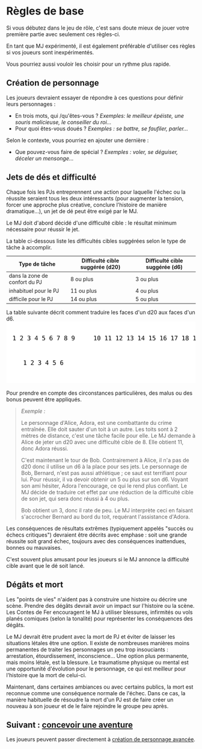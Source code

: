 # Règles de base

Si vous débutez dans le jeu de rôle, c'est sans doute mieux de jouer votre première partie avec seulement ces règles-ci.

En tant que MJ expérimenté, il est également préférable d'utiliser ces règles si vos joueurs sont inexpérimentés.

Vous pourriez aussi vouloir les choisir pour un rythme plus rapide.

## Création de personnage

Les joueurs devraient essayer de répondre à ces questions pour définir leurs personnages :
- En trois mots, qui /qu'êtes-vous ? *Exemples: le meilleur épéiste, une souris malicieuse, le conseiller du roi...*
- Pour quoi êtes-vous doués ? *Exemples : se battre, se faufiler, parler...*

Selon le contexte, vous pourriez en ajouter une dernière :
- Que pouvez-vous faire de spécial ? *Exemples : voler, se déguiser, déceler un mensonge...*

## Jets de dés et difficulté

Chaque fois les PJs entreprennent une action pour laquelle l'échec ou la réussite seraient tous les deux intéressants (pour augmenter la tension, forcer une approche plus créative, conclure l'histoire de manière dramatique...), un jet de dé peut être exigé par le MJ.

Le MJ doit d'abord décidé d'une difficulté cible : le résultat minimum nécessaire pour réussir le jet.

La table ci-dessous liste les difficultés cibles suggérées selon le type de tâche à accomplir.

| Type de tâche                 | Difficulté cible suggérée (d20) | Difficulté cible suggérée (d6) |
| ----------------------------- | ------------------------------- | ------------------------------ |
| dans la zone de confort du PJ | 8 ou plus                       | 3 ou plus                      |
| inhabituel pour le PJ         | 11 ou plus                      | 4 ou plus                      |
| difficile pour le PJ          | 14 ou plus                      | 5 ou plus                      |

La table suivante décrit comment traduire les faces d'un d20 aux faces d'un d6.
![Les faces 1, 2 et 3 d'un d20 correspondent à la face 1 d'un d6. 4, 5, 6 et 7 correspondent à 2. De 8 à 10, c'est 3 ; de 14 à 17, c'est 5 et de 18 à 20, c'est 6.](../../images/dice_faces.svg)

Pour prendre en compte des circonstances particulières, des malus ou des bonus peuvent être appliqués.

> _Exemple :_
>
> Le personnage d'Alice, Adora, est une combattante du crime entraînée. Elle doit sauter d'un toit à un autre.
> Les toits sont à 2 mètres de distance, c'est une tâche facile pour elle.
> Le MJ demande à Alice de jeter un d20 avec une difficulté cible de 8.
> Elle obtient 11, donc Adora réussi.
>
> C'est maintenant le tour de Bob. Contrairement à Alice, il n'a pas de d20 donc il utilise un d6 à la place pour ses jets.
> Le personnage de Bob, Bernard, n'est pas aussi athlétique ; ce saut est terrifiant pour lui.
> Pour réussir, il va devoir obtenir un 5 ou plus sur son d6.
> Voyant son ami hésiter, Adora l'encourage, ce qui le rend plus confiant. Le MJ décide de traduire cet effet par une réduction de la difficulté cible de son jet, qui sera donc réussi à 4 ou plus.
>
> Bob obtient un 3, donc il rate de peu. Le MJ interprète ceci en faisant s'accrocher Bernard au bord du toit, requérant l'assistance d'Adora.

Les conséquences de résultats extrêmes (typiquement appelés "succès ou échecs critiques") devraient être décrits avec emphase : soit une grande réussite soit grand échec, toujours avec des conséquences inattendues, bonnes ou mauvaises.

C'est souvent plus amusant pour les joueurs si le MJ annonce la difficulté cible avant que le dé soit lancé.

## Dégâts et mort

Les "points de vies" n'aident pas à construire une histoire ou décrire une scène.
Prendre des dégâts devrait avoir un impact sur l'histoire ou la scène.
Les Contes de Fer encouragent le MJ à utiliser blessures, infirmités ou vols planés comiques (selon la tonalité) pour représenter les conséquences des dégâts.

Le MJ devrait être prudent avec la mort de PJ et éviter de laisser les situations létales être une option.
Il existe de nombreuses manières moins permanentes de traiter les personnages un peu trop insouciants : arrestation, étourdissement, inconscience...
Une option plus permanente, mais moins létale, est la blessure.
Le traumatisme physique ou mental est une opportunité d'évolution pour le personnage, ce qui est meilleur pour l'histoire que la mort de celui-ci.

Maintenant, dans certaines ambiances ou avec certains publics, la mort est reconnue comme une conséquence normale de l'échec.
Dans ce cas, la manière habituelle de résoudre la mort d'un PJ est de faire créer un nouveau à son joueur et de le faire rejoindre le groupe peu après.

## Suivant : [concevoir une aventure](/chapters/03-adventure/french.md)
Les joueurs peuvent passer directement à [création de personnage avancée](/chapters/04-characters/french.md).
